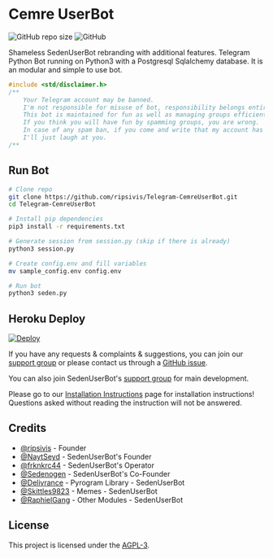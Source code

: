 Cemre UserBot
==

![GitHub repo size](https://img.shields.io/github/repo-size/ripsivis/Telegram-CemreUserBot?color=blue&style=flat)
![GitHub](https://img.shields.io/github/license/ripsivis/Telegram-CemreUserBot?color=blue&style=flat)

Shameless SedenUserBot rebranding with additional features.
Telegram Python Bot running on Python3 with a Postgresql Sqlalchemy database. It is an modular and simple to use bot.

```c
#include <std/disclaimer.h>
/**
    Your Telegram account may be banned.
    I'm not responsible for misuse of bot, responsibility belongs entirely to user.
    This bot is maintained for fun as well as managing groups efficiently.
    If you think you will have fun by spamming groups, you are wrong.
    In case of any spam ban, if you come and write that my account has been banned,
    I'll just laugh at you.
/**
```
## Run Bot
```bash
# Clone repo
git clone https://github.com/ripsivis/Telegram-CemreUserBot.git
cd Telegram-CemreUserBot

# Install pip dependencies
pip3 install -r requirements.txt

# Generate session from session.py (skip if there is already)
python3 session.py

# Create config.env and fill variables
mv sample_config.env config.env

# Run bot
python3 seden.py
```

## Heroku Deploy
[![Deploy](https://www.herokucdn.com/deploy/button.svg)](https://heroku.com/deploy?template=https://github.com/ripsivis/Telegram-CemreUserBot/tree/seden)

If you have any requests & complaints & suggestions, you can join our [support group](https://t.me/CemreUserBotSupport) or please contact us through a [GitHub issue](https://github.com/ripsivis/Telegram-CemreUserBot/issues).

You can also join SedenUserBot's [support group](https://t.me/SedenUserBotSupport) for main development.

Please go to our [Installation Instructions](https://ripsivis.github.io/installation.html) page for installation instructions! Questions asked without reading the instruction will not be answered.

## Credits
*   [@ripsivis](https://github.com/ripsivis) - Founder
*   [@NaytSeyd](https://github.com/NaytSeyd) - SedenUserBot's Founder
*   [@frknkrc44](https://github.com/frknkrc44) - SedenUserBot's Operator
*   [@Sedenogen](https://github.com/ciyanogen) - SedenUserBot's Co-Founder
*   [@Delivrance](https://github.com/pyrogram/pyrogram) - Pyrogram Library - SedenUserBot
*   [@Skittles9823](https://github.com/skittles9823) - Memes - SedenUserBot
*   [@RaphielGang](https://github.com/raphielgang) - Other Modules - SedenUserBot

## License

This project is licensed under the [AGPL-3](https://www.gnu.org/licenses/agpl-3.0.html).
